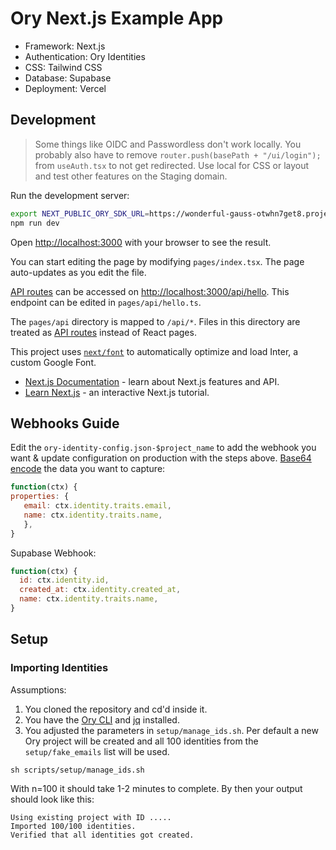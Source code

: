 # Ory Next.js Example App

- Framework: Next.js
- Authentication: Ory Identities
- CSS: Tailwind CSS
- Database: Supabase
- Deployment: Vercel

## Development

> Some things like OIDC and Passwordless don't work locally. You probably also have to remove `router.push(basePath + "/ui/login");` from `useAuth.tsx` to not get redirected. Use local for CSS or layout and test other features on the Staging domain.

Run the development server:

```bash
export NEXT_PUBLIC_ORY_SDK_URL=https://wonderful-gauss-otwhn7get8.projects.oryapis.com/
npm run dev
```

Open [http://localhost:3000](http://localhost:3000) with your browser to see the result.

You can start editing the page by modifying `pages/index.tsx`. The page auto-updates as you edit the file.

[API routes](https://nextjs.org/docs/api-routes/introduction) can be accessed on [http://localhost:3000/api/hello](http://localhost:3000/api/hello). This endpoint can be edited in `pages/api/hello.ts`.

The `pages/api` directory is mapped to `/api/*`. Files in this directory are treated as [API routes](https://nextjs.org/docs/api-routes/introduction) instead of React pages.

This project uses [`next/font`](https://nextjs.org/docs/basic-features/font-optimization) to automatically optimize and load Inter, a custom Google Font.

- [Next.js Documentation](https://nextjs.org/docs) - learn about Next.js features and API.
- [Learn Next.js](https://nextjs.org/learn) - an interactive Next.js tutorial.

## Webhooks Guide

Edit the `ory-identity-config.json-$project_name` to add the webhook you want & update configuration on production with the steps above.
[Base64 encode](https://www.base64encode.org/) the data you want to capture:

```js
function(ctx) {
properties: {
   email: ctx.identity.traits.email,
   name: ctx.identity.traits.name,
   },
}
```

Supabase Webhook:

```js
function(ctx) {
  id: ctx.identity.id,
  created_at: ctx.identity.created_at,
  name: ctx.identity.traits.name,
}
```

## Setup

### Importing Identities

Assumptions:

1. You cloned the repository and cd'd inside it.
2. You have the [Ory CLI](https://www.ory.sh/docs/guides/cli/installation) and [jq](https://stedolan.github.io/jq/download/) installed.
3. You adjusted the parameters in `setup/manage_ids.sh`. Per default a new Ory project will be created and all 100 identities from the `setup/fake_emails` list will be used.

```shell
sh scripts/setup/manage_ids.sh
```

With n=100 it should take 1-2 minutes to complete. By then your output should look like this:

```shell
Using existing project with ID .....
Imported 100/100 identities.
Verified that all identities got created.
```
